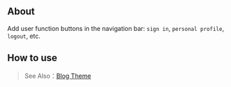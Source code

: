 ## About

Add user function buttons in the navigation bar: `sign in`, `personal profile`, `logout`, etc.

## How to use

> See Also：[Blog Theme](https://github.com/zhennann/egg-born-module-cms-themeblog)
